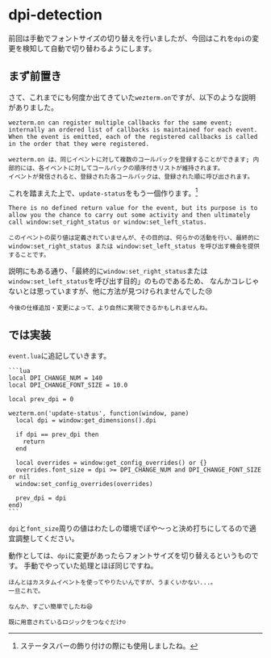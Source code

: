 # dpi-detection

前回は手動でフォントサイズの切り替えを行いましたが、今回はこれを`dpi`の変更を検知して自動で切り替わるようにします。

## まず前置き

さて、これまでにも何度か出てきていた`wezterm.on`ですが、以下のような説明がありました。

```admonish note title="[wezterm.on(event_name, callback)](https://wezfurlong.org/wezterm/config/lua/wezterm/on.html)"
wezterm.on can register multiple callbacks for the same event; internally an ordered list of callbacks is maintained for each event.
When the event is emitted, each of the registered callbacks is called in the order that they were registered.

wezterm.on は、同じイベントに対して複数のコールバックを登録することができます; 内部的には、各イベントに対してコールバックの順序付きリストが維持されます。
イベントが発信されると、登録された各コールバックは、登録された順に呼び出されます。
```

これを踏まえた上で、`update-status`をもう一個作ります。[^a]

```admonish note title="[update-status](https://wezfurlong.org/wezterm/config/lua/window-events/update-status.html)"
There is no defined return value for the event, but its purpose is to allow you the chance to carry out some activity and then ultimately call window:set_right_status or window:set_left_status.

このイベントの戻り値は定義されていませんが、その目的は、何らかの活動を行い、最終的に window:set_right_status または window:set_left_status を呼び出す機会を提供することです。
```

説明にもある通り、「最終的に`window:set_right_status`または`window:set_left_status`を呼び出す目的」のものであるため、
なんかコレじゃないとは思っていますが、他に方法が見つけられませんでした😢

```admonish info
今後の仕様追加・変更によって、より自然に実現できるかもしれませんね。
```

## では実装

`event.lua`に追記していきます。

~~~admonish example title="event.lua"
```lua
local DPI_CHANGE_NUM = 140
local DPI_CHANGE_FONT_SIZE = 10.0

local prev_dpi = 0

wezterm.on('update-status', function(window, pane)
  local dpi = window:get_dimensions().dpi

  if dpi == prev_dpi then
    return
  end

  local overrides = window:get_config_overrides() or {}
  overrides.font_size = dpi >= DPI_CHANGE_NUM and DPI_CHANGE_FONT_SIZE or nil
  window:set_config_overrides(overrides)

  prev_dpi = dpi
end)
```
~~~

`dpi`と`font_size`周りの値はわたしの環境でぼや〜っと決め打ちにしてるので適宜調整してください。

動作としては、`dpi`に変更があったらフォントサイズを切り替えるというものです。
手動でやっていた処理とほぼ同じですね。

```admonish info
ほんとはカスタムイベントを使ってやりたいんですが、うまくいかない...。
一旦これで。
```

```admonish success
なんか、すごい簡単でしたね😆

既に用意されているロジックをつなぐだけ☺️
```

[^a]:ステータスバーの飾り付けの際にも使用しましたね。
